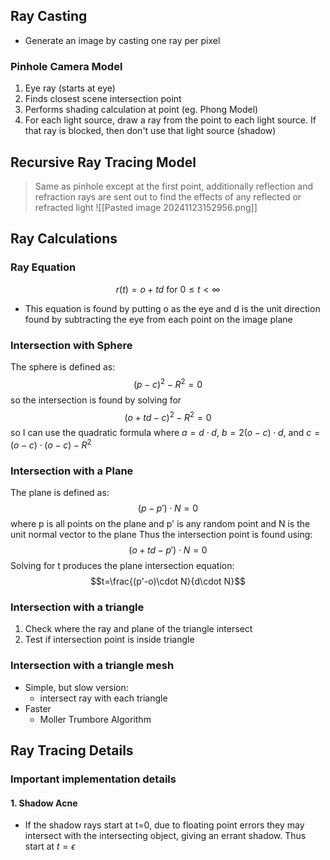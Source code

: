 ## Ray Casting
- Generate an image by casting one ray per pixel
### Pinhole Camera Model
1. Eye ray (starts at eye)
2. Finds closest scene intersection point
3. Performs shading calculation at point (eg. Phong Model)
4. For each light source, draw a ray from the point to each light source. If that ray is blocked, then don't use that light source (shadow)
## Recursive Ray Tracing Model
>Same as pinhole except at the first point, additionally reflection and refraction rays are sent out to find the effects of any reflected or refracted light
![[Pasted image 20241123152956.png]]

## Ray Calculations
### Ray Equation
$$r(t)=o+td \text{ for } 0\leq t<\infty$$
- This equation is found by putting o as the eye and  d is the unit direction found by subtracting the eye from each point on the image plane

### Intersection with Sphere
The sphere is defined as: $$(p-c)^2-R^2=0$$
so the intersection is found by solving for $$(o+td-c)^2-R^2=0$$
so I can use the quadratic formula where $a=d\cdot d$, $b=2(o-c)\cdot d$, and $c=(o-c)\cdot (o-c) - R^2$
### Intersection with a Plane
The plane is defined as:$$(p-p')\cdot N=0$$
where p is all points on the plane and p' is any random point and N is the unit normal vector to the plane
Thus the intersection point is found using:$$(o+td-p')\cdot N = 0$$Solving for t produces the plane intersection equation: $$t=\frac{(p'-o)\cdot N}{d\cdot N}$$
### Intersection with a triangle
1. Check where the ray and plane of the triangle intersect
2. Test if intersection point is inside triangle
### Intersection with a triangle mesh
- Simple, but slow version:
	- intersect ray with each triangle
- Faster
	- Moller Trumbore Algorithm
## Ray Tracing Details
### Important implementation details
#### 1. Shadow Acne
- If the shadow rays start at t=0, due to floating point errors they may intersect with the intersecting object, giving an errant shadow. Thus start at $t=\epsilon$ 